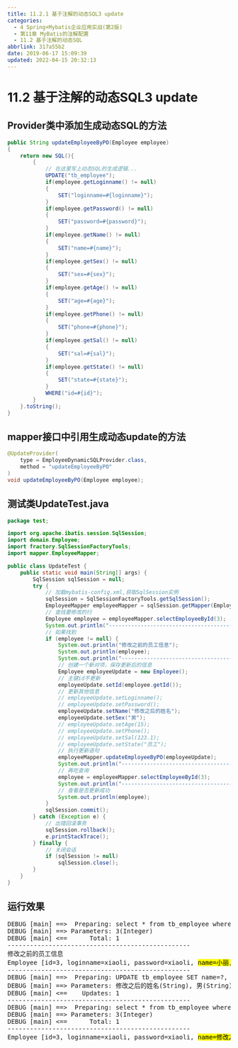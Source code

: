 ```yaml
---
title: 11.2.1 基于注解的动态SQL3 update
categories: 
  - 4 Spring+Mybatis企业应用实战(第2版)
  - 第11章 MyBatis的注解配置
  - 11.2 基于注解的动态SQL
abbrlink: 317a55b2
date: 2019-06-17 15:09:39
updated: 2022-04-15 20:32:13
---
```

# 11.2 基于注解的动态SQL3 update
## Provider类中添加生成动态SQL的方法

```java /MyADynamicSQLTest/src/mapper/EmployeeDynamicSQLProvider.java
public String updateEmployeeByPO(Employee employee)
{
    return new SQL(){
        {
            // 在这里写上动态SQL的生成逻辑...
            UPDATE("tb_employee");
            if(employee.getLoginname() != null)
            {
                SET("loginname=#{loginname}");
            }
            if(employee.getPassword() != null)
            {
                SET("password=#{password}");
            }
            if(employee.getName() != null)
            {
                SET("name=#{name}");
            }
            if(employee.getSex() != null)
            {
                SET("sex=#{sex}");
            }
            if(employee.getAge() != null)
            {
                SET("age=#{age}");
            }
            if(employee.getPhone() != null)
            {
                SET("phone=#{phone}");
            }
            if(employee.getSal() != null)
            {
                SET("sal=#{sal}");
            }
            if(employee.getState() != null)
            {
                SET("state=#{state}");
            }
            WHERE("id=#{id}");
        }
    }.toString();
}
```
## mapper接口中引用生成动态update的方法
```java /MyADynamicSQLTest/src/mapper/EmployeeMapper.java
@UpdateProvider(
    type = EmployeeDynamicSQLProvider.class,
    method = "updateEmployeeByPO"
)
void updateEmployeeByPO(Employee employee);
```
## 测试类UpdateTest.java
```java /MyADynamicSQLTest/src/test/UpdateTest.java
package test;

import org.apache.ibatis.session.SqlSession;
import domain.Employee;
import fractory.SqlSessionFactoryTools;
import mapper.EmployeeMapper;

public class UpdateTest {
    public static void main(String[] args) {
        SqlSession sqlSession = null;
        try {
            // 加载mybatis-config.xml,获取SqlSession实例
            sqlSession = SqlSessionFactoryTools.getSqlSession();
            EmployeeMapper employeeMapper = sqlSession.getMapper(EmployeeMapper.class);
            // 查找要修改的行
            Employee employee = employeeMapper.selectEmployeeById(3);
            System.out.println("-------------------------------------------------");
            // 如果找到
            if (employee != null) {
                System.out.println("修改之前的员工信息");
                System.out.println(employee);
                System.out.println("-------------------------------------------------");
                // 创建一个新对项，保存更新后的信息
                Employee employeeUpdate = new Employee();
                // 主键id不更新
                employeeUpdate.setId(employee.getId());
                // 更新其他信息
                // employeeUpdate.setLoginname();
                // employeeUpdate.setPassword();
                employeeUpdate.setName("修改之后的姓名");
                employeeUpdate.setSex("男");
                // employeeUpdate.setAge(15);
                // employeeUpdate.setPhone();
                // employeeUpdate.setSal(123.1);
                // employeeUpdate.setState("员工");
                // 执行更新语句
                employeeMapper.updateEmployeeByPO(employeeUpdate);
                System.out.println("-------------------------------------------------");
                // 再吃查询
                employee = employeeMapper.selectEmployeeById(3);
                System.out.println("-------------------------------------------------");
                // 查看是否更新成功
                System.out.println(employee);
            }
            sqlSession.commit();
        } catch (Exception e) {
            // 出错回滚事务
            sqlSession.rollback();
            e.printStackTrace();
        } finally {
            // 关闭会话
            if (sqlSession != null)
                sqlSession.close();
        }
    }
}
```
## 运行效果

<pre>
DEBUG [main] ==&gt;  Preparing: select * from tb_employee where id=? 
DEBUG [main] ==&gt; Parameters: 3(Integer)
DEBUG [main] &lt;==      Total: 1
-------------------------------------------------
修改之前的员工信息
Employee [id=3, loginname=xiaoli, password=xiaoli, <mark>name=小丽, sex=女</mark>, age=23, phone=123456789123, sal=7800.0, state=active]
-------------------------------------------------
DEBUG [main] ==&gt;  Preparing: UPDATE tb_employee SET name=?, sex=? WHERE (id=?) 
DEBUG [main] ==&gt; Parameters: 修改之后的姓名(String), 男(String), 3(Integer)
DEBUG [main] &lt;==    Updates: 1
-------------------------------------------------
DEBUG [main] ==&gt;  Preparing: select * from tb_employee where id=? 
DEBUG [main] ==&gt; Parameters: 3(Integer)
DEBUG [main] &lt;==      Total: 1
-------------------------------------------------
Employee [id=3, loginname=xiaoli, password=xiaoli, <mark>name=修改之后的姓名, sex=男</mark>, age=23, phone=123456789123, sal=7800.0, state=active]
</pre>
